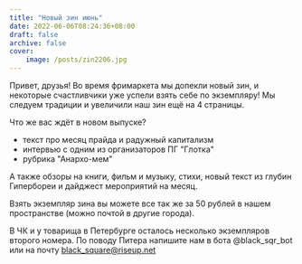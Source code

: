 ```yaml
---
title: "Новый зин июнь"
date: 2022-06-06T08:24:36+08:00
draft: false
archive: false
cover: 
    image: /posts/zin2206.jpg
---
```


Привет, друзья!
Во время фримаркета мы допекли новый зин, и некоторые счастливчики уже успели взять себе по экземпляру! Мы следуем традиции и увеличили наш зин ещё на 4 страницы. 

Что же вас ждёт в новом выпуске?
- текст про месяц прайда и радужный капитализм
- интервью с одним из организаторов ПГ "Глотка"
- рубрика "Анархо-мем" 

А также обзоры на книги, фильм и музыку, стихи, новый текст из глубин Гипербореи и дайджест мероприятий на месяц.

Взять экземпляр зина вы можете все так же за 50 рублей в нашем пространстве (можно почтой в другие города).

В ЧК и у товарища в Петербурге осталось несколько экземпляров второго номера. По поводу Питера напишите нам в бота @black_sqr_bot или на почту black_square@riseup.net